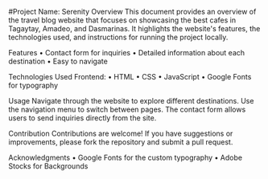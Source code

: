 #Project Name: Serenity
Overview
This document provides an overview of the travel blog website that focuses on showcasing the best cafes in Tagaytay, Amadeo, and Dasmarinas. It highlights the website's features, the technologies used, and instructions for running the project locally.

Features
•	Contact form for inquiries
•	Detailed information about each destination
•	Easy to navigate

Technologies Used
Frontend:
•	HTML
•	CSS
•	JavaScript
•	Google Fonts for typography

Usage
Navigate through the website to explore different destinations. Use the navigation menu to switch between pages. The contact form allows users to send inquiries directly from the site.

Contribution
Contributions are welcome! If you have suggestions or improvements, please fork the repository and submit a pull request.

Acknowledgments
•	Google Fonts for the custom typography
•	Adobe Stocks for Backgrounds




